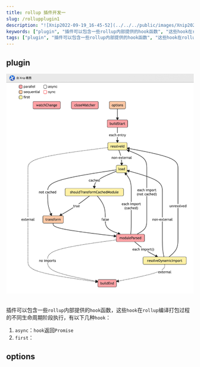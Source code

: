 ```yaml
---
title: rollup 插件开发一
slug: /rollupplugin1
description: "![Xnip2022-09-19_16-45-52](../../../public/images/Xnip2022-09-19_16-45-52.png)"
keywords: ["plugin", "插件可以包含一些rollup内部提供的hook函数", "这些hook在rollup编译打包过程的不同生命周期阶段执行", "有以下几种hook", "options", "rollup插件开发1"]
tags: ["plugin", "插件可以包含一些rollup内部提供的hook函数", "这些hook在rollup编译打包过程的不同生命周期阶段执行", "有以下几种hook", "options"]
---
```


## plugin

![Xnip2022-09-19_16-45-52](../../../public/images/Xnip2022-09-19_16-45-52.png)



## 

插件可以包含一些`rollup`内部提供的`hook`函数，这些`hook`在`rollup`编译打包过程的不同生命周期阶段执行，有以下几种`hook`：

1. `async`：`hook`返回`Promise`
2. `first`：

## options


